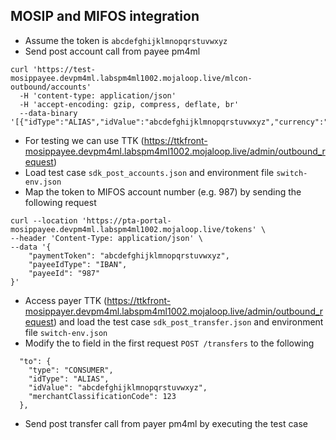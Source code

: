 ## MOSIP and MIFOS integration

- Assume the token is `abcdefghijklmnopqrstuvwxyz`
- Send post account call from payee pm4ml
```
curl 'https://test-mosippayee.devpm4ml.labspm4ml1002.mojaloop.live/mlcon-outbound/accounts'
  -H 'content-type: application/json'
  -H 'accept-encoding: gzip, compress, deflate, br'
  --data-binary '[{"idType":"ALIAS","idValue":"abcdefghijklmnopqrstuvwxyz","currency":"EUR"}]'
```
- For testing we can use TTK (https://ttkfront-mosippayee.devpm4ml.labspm4ml1002.mojaloop.live/admin/outbound_request)
- Load test case `sdk_post_accounts.json` and environment file `switch-env.json`
- Map the token to MIFOS account number (e.g. 987) by sending the following request
```
curl --location 'https://pta-portal-mosippayee.devpm4ml.labspm4ml1002.mojaloop.live/tokens' \
--header 'Content-Type: application/json' \
--data '{
    "paymentToken": "abcdefghijklmnopqrstuvwxyz",
    "payeeIdType": "IBAN",
    "payeeId": "987"
}'
```
- Access payer TTK (https://ttkfront-mosippayer.devpm4ml.labspm4ml1002.mojaloop.live/admin/outbound_request) and load the test case `sdk_post_transfer.json` and environment file `switch-env.json`
- Modify the to field in the first request `POST /transfers` to the following
```
  "to": {
    "type": "CONSUMER",
    "idType": "ALIAS",
    "idValue": "abcdefghijklmnopqrstuvwxyz",
    "merchantClassificationCode": 123
  },
```
- Send post transfer call from payer pm4ml by executing the test case
